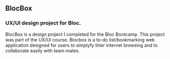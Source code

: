 ## BlocBox
### UX/UI design project for Bloc.

BlocBox is a design project I completed for the Bloc Bootcamp. This project was part of the UX/UI course. Blocbox is a to-do list/bookmarking web application designed for users to simplyfy thier internet browsing and to collaborate easily with team mates.